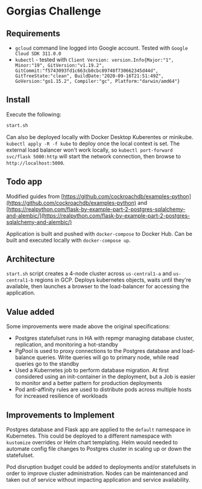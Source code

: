 # Gorgias Challenge

## Requirements

- `gcloud` command line logged into Google account. Tested with `Google Cloud SDK 311.0.0`
- `kubectl` - tested with `Client Version: version.Info{Major:"1", Minor:"19", GitVersion:"v1.19.2", GitCommit:"f5743093fd1c663cb0cbc89748f730662345d44d", GitTreeState:"clean", BuildDate:"2020-09-16T21:51:49Z", GoVersion:"go1.15.2", Compiler:"gc", Platform:"darwin/amd64"}`

## Install

Execute the following:

```bash
start.sh
```

Can also be deployed locally with Docker Desktop Kuberentes or minikube. `kubectl apply -R -f kube` to deploy once the local context is set. The external load balancer won't work locally, so `kubectl port-forward svc/flask 5000:http` will start the network connection, then browse to `http://localhost:5000`.

## Todo app

Modified guides from [https://github.com/cockroachdb/examples-python](https://github.com/cockroachdb/examples-python) and [https://realpython.com/flask-by-example-part-2-postgres-sqlalchemy-and-alembic/](https://realpython.com/flask-by-example-part-2-postgres-sqlalchemy-and-alembic/)

Application is built and pushed with `docker-compose` to Docker Hub. Can be built and executed locally with `docker-compose up`.

## Architecture

`start.sh` script creates a 4-node cluster across `us-central1-a` and `us-central1-b` regions in GCP. Deploys kubernetes objects, waits until they're available, then launches a browser to the load-balancer for accessing the application.

## Value added

Some improvements were made above the original specifications:

- Postgres statefulset runs in HA with repmgr managing database cluster, replication, and monitoring a hot-standby
- PgPool is used to proxy connections to the Postgres database and load-balance queries. Write queries will go to primary node, while read queries go to the standby
- Used a Kubernetes job to perform database migration. At first considered using an init-container in the deployment, but a Job is easier to monitor and a better pattern for production deployments
- Pod anti-affinity rules are used to distribute pods across multiple hosts for increased resilience of workloads

## Improvements to Implement

Postgres database and Flask app are applied to the `default` namespace in Kubernetes. This could be deployed to a different namespace with `kustomize` overrides or Helm chart templating. Helm would needed to automate config file changes to Postgres cluster in scaling up or down the statefulset.

Pod disruption budget could be added to deployments and/or statefulsets in order to improve cluster administration. Nodes can be maintenanced and taken out of service without impacting application and service availability.
